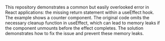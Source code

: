 This repository demonstrates a common but easily overlooked error in React applications: the missing return statement within a useEffect hook.  The example shows a counter component. The original code omits the necessary cleanup function in useEffect, which can lead to memory leaks if the component unmounts before the effect completes.  The solution demonstrates how to fix the issue and prevent these memory leaks.